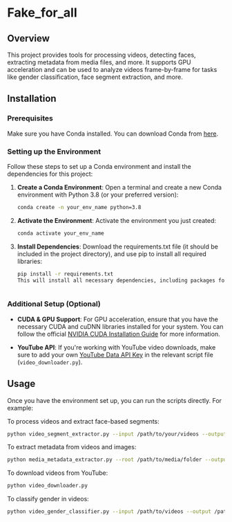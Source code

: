 # Fake_for_all


## Overview
This project provides tools for processing videos, detecting faces, extracting metadata from media files, and more. It supports GPU acceleration and can be used to analyze videos frame-by-frame for tasks like gender classification, face segment extraction, and more.

## Installation

### Prerequisites

Make sure you have Conda installed. You can download Conda from [here](https://docs.conda.io/projects/conda/en/latest/user-guide/install/).

### Setting up the Environment

Follow these steps to set up a Conda environment and install the dependencies for this project:

1. **Create a Conda Environment**:
   Open a terminal and create a new Conda environment with Python 3.8 (or your preferred version):

   ```bash
   conda create -n your_env_name python=3.8

2. **Activate the Environment**:
Activate the environment you just created:
    ```bash
    conda activate your_env_name
    
3. **Install Dependencies**:
Download the requirements.txt file (it should be included in the project directory), and use pip to install all required libraries:

    ```bash
    pip install -r requirements.txt
    This will install all necessary dependencies, including packages for video processing, machine learning, and face detection.



### **Additional Setup (Optional)**

- **CUDA & GPU Support**: For GPU acceleration, ensure that you have the necessary CUDA and cuDNN libraries installed for your system. You can follow the official [NVIDIA CUDA Installation Guide](https://docs.nvidia.com/cuda/) for more information.

- **YouTube API**: If you're working with YouTube video downloads, make sure to add your own [YouTube Data API Key](https://developers.google.com/youtube/v3/getting-started) in the relevant script file (`video_downloader.py`).

## **Usage**

Once you have the environment set up, you can run the scripts directly. For example:

To process videos and extract face-based segments:
```bash
python video_segment_extractor.py --input /path/to/your/videos --output /path/to/output/folder
```

To extract metadata from videos and images:
```bash
python media_metadata_extractor.py --root /path/to/media/folder --output /path/to/output/metadata.json.gz
```

To download videos from YouTube:
```bash
python video_downloader.py
```

To classify gender in videos:
```bash
python video_gender_classifier.py --input /path/to/videos --output /path/to/output/folder --result_csv gender_results.csv
```











